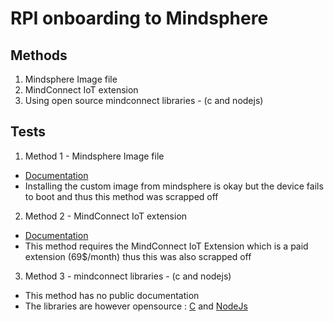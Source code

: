 # RPI onboarding to Mindsphere
## Methods
1. Mindsphere Image file
2. MindConnect IoT extension
3. Using open source mindconnect libraries - (c and nodejs)

## Tests
1. Method 1 - Mindsphere Image file

- [Documentation](https://documentation.mindsphere.io/resources/html/start-for-free/en-US/136504183435.html)
- Installing the custom image from mindsphere is okay but the device fails to boot and thus this method was scrapped off

2. Method 2 - MindConnect IoT extension
- [Documentation](https://developer.mindsphere.io/howto/howto-rpi-mciot.html)
- This method requires the MindConnect IoT Extension which is a paid extension (69$/month) thus this was also scrapped off

3. Method 3 - mindconnect libraries - (c and nodejs)
- This method has no public documentation
- The libraries are however opensource : [C](https://support.industry.siemens.com/cs/document/109755348/mindconnect-library-3-1-for-mindsphere-3-0-?dti=0&lc=en-WW) and [NodeJs](https://github.com/mindsphere/mindconnect-nodejs)
